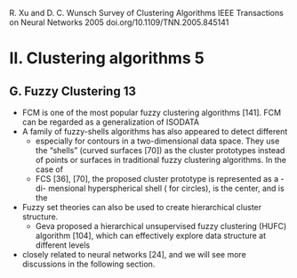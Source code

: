 R. Xu and D. C. Wunsch
Survey of Clustering Algorithms
IEEE Transactions on Neural Networks 2005 doi.org/10.1109/TNN.2005.845141

# II. Clustering algorithms 5

## G. Fuzzy Clustering 13

* FCM is one of the most popular fuzzy clustering algorithms [141]. FCM can be
  regarded as a generalization of ISODATA
* A family of fuzzy-shells algorithms has also appeared to detect different
  * especially for contours in a two-dimensional data space. They use the
    “shells” (curved surfaces [70]) as the cluster prototypes instead of points
    or surfaces in traditional fuzzy clustering algorithms. In the case of
  * FCS [36], [70], the proposed cluster prototype is represented as a -di-
    mensional hyperspherical shell ( for circles), is the center, and is the
* Fuzzy set theories can also be used to create hierarchical cluster structure.
  * Geva proposed a hierarchical unsupervised fuzzy clustering (HUFC) algorithm
    [104], which can effectively explore data structure at different levels
* closely related to neural networks [24], and we will
see more discussions in the following section.
